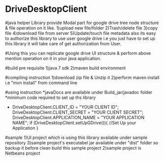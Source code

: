 DriveDesktopClient
==================

#java helper Library provide Modal part for google drive tree node structure & file operation on it like.
1)upload new file/folder
2)Trash/delete file
3)copy file
4)download file from server
5)Update/touch file metadata
also its easy to authorize this library to use user google drive i.e you just have to set up this library it will take care
of get authorization from User.

#Using this you can replicate google drive UI structure & perform above mention operation on it in your java application.

#build pre requisite
1)java 7 sdk 
2)maven build environment

#compiling instruction
1)download zip file & Unzip it
2)perform maven install i.e "mvn install" from command line

#using instruction 
*javaDocs are available under Build_jar/javadoc folder
*minimum code required to set up ths library
* DriveDesktopClient.CLIENT_ID = "YOUR CLIENT ID";
  DriveDesktopClient.CLIENT_SECRET = "YOUR CLIENT SECRET";
  DriveDesktopClient.APPLICATION_NAME = "YOUR APPLICATION NAME";
  if (DriveDesktopClient.setUpGDrive()){
	//Set Up your Application
  }
  
#sample 
1)UI project which is using this library available under sample repository 
3)sample project's executabel jar available under "dist" folder so backup it before clean build this sample project
2)sample project is Netbeans project 
